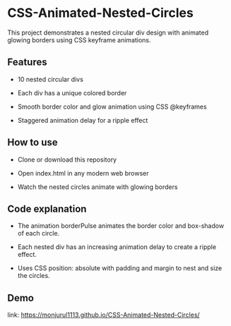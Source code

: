 # CSS-Animated-Nested-Circles
This project demonstrates a nested circular div design with animated glowing borders using CSS keyframe animations.

## Features
 - 10 nested circular divs

 - Each div has a unique colored border

 - Smooth border color and glow animation using CSS @keyframes

 - Staggered animation delay for a ripple effect

## How to use
 - Clone or download this repository

 - Open index.html in any modern web browser

 - Watch the nested circles animate with glowing borders

## Code explanation
 - The animation borderPulse animates the border color and box-shadow of each circle.

 - Each nested div has an increasing animation delay to create a ripple effect.

 - Uses CSS position: absolute with padding and margin to nest and size the circles.

## Demo
link: https://monjurul1113.github.io/CSS-Animated-Nested-Circles/
